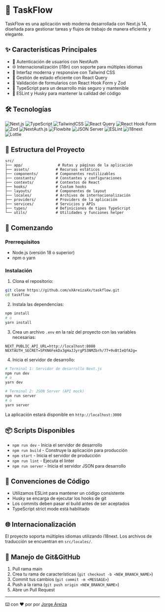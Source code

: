 # 🚀 TaskFlow

TaskFlow es una aplicación web moderna desarrollada con Next.js 14, diseñada para gestionar tareas y flujos de trabajo de manera eficiente y elegante.

## ✨ Características Principales

- 🔐 Autenticación de usuarios con NextAuth
- 🌐 Internacionalización (i18n) con soporte para múltiples idiomas
- 🎨 Interfaz moderna y responsive con Tailwind CSS
- 🔄 Gestión de estado eficiente con React Query
- 📝 Validación de formularios con React Hook Form y Zod
- 🎯 TypeScript para un desarrollo más seguro y mantenible
- 🚨 ESLint y Husky para mantener la calidad del código

## 🛠️ Tecnologías

![Next.js](https://img.shields.io/badge/Next.js-000000?style=for-the-badge&logo=next.js&logoColor=white)
![TypeScript](https://img.shields.io/badge/TypeScript-007ACC?style=for-the-badge&logo=typescript&logoColor=white)
![TailwindCSS](https://img.shields.io/badge/Tailwind_CSS-38B2AC?style=for-the-badge&logo=tailwind-css&logoColor=white)
![React Query](https://img.shields.io/badge/React_Query-FF4154?style=for-the-badge&logo=react-query&logoColor=white)
![React Hook Form](https://img.shields.io/badge/React_Hook_Form-EC5990?style=for-the-badge&logo=react-hook-form&logoColor=white)
![Zod](https://img.shields.io/badge/Zod-3E67B1?style=for-the-badge&logo=zod&logoColor=white)
![NextAuth.js](https://img.shields.io/badge/NextAuth.js-000000?style=for-the-badge&logo=next.js&logoColor=white)
![Flowbite](https://img.shields.io/badge/Flowbite-1A1A1A?style=for-the-badge&logo=flowbite&logoColor=white)
![JSON Server](https://img.shields.io/badge/JSON_Server-1A1A1A?style=for-the-badge&logo=json&logoColor=white)
![ESLint](https://img.shields.io/badge/ESLint-4B32C3?style=for-the-badge&logo=eslint&logoColor=white)
![i18next](https://img.shields.io/badge/i18next-26A69A?style=for-the-badge&logo=i18next&logoColor=white)
![Lottie](https://img.shields.io/badge/Lottie-00C7B7?style=for-the-badge&logo=lottie&logoColor=white)

## 📁 Estructura del Proyecto

```
src/
├── app/                # Rutas y páginas de la aplicación
├── assets/            # Recursos estáticos
├── components/        # Componentes reutilizables
├── constants/         # Constantes y configuraciones
├── contexts/          # Contextos de React
├── hooks/             # Custom hooks
├── layouts/           # Componentes de layout
├── locales/           # Archivos de internacionalización
├── providers/         # Providers de la aplicación
├── services/          # Servicios y APIs
├── types/             # Definiciones de tipos TypeScript
└── utils/             # Utilidades y funciones helper
```

## 🚀 Comenzando

### Prerrequisitos

- Node.js (versión 18 o superior)
- npm o yarn

### Instalación

1. Clona el repositorio:
```bash
git clone https://github.com/xXAreizaXx/taskflow.git
cd taskflow
```

2. Instala las dependencias:
```bash
npm install
# o
yarn install
```

3. Crea un archivo `.env` en la raíz del proyecto con las variables necesarias:
```env
NEXT_PUBLIC_API_URL=http://localhost:8080
NEXTAUTH_SECRET=SPXN6FekDx3gHaJJyrgP53NMZbrh/77+9vBtIeQfA2g=
```

4. Inicia el servidor de desarrollo:
```bash
# Terminal 1: Servidor de desarrollo Next.js
npm run dev
# o
yarn dev

# Terminal 2: JSON Server (API mock)
npm run server
# o
yarn server
```

La aplicación estará disponible en `http://localhost:3000`

## 📦 Scripts Disponibles

- `npm run dev` - Inicia el servidor de desarrollo
- `npm run build` - Construye la aplicación para producción
- `npm start` - Inicia el servidor de producción
- `npm run lint` - Ejecuta el linter
- `npm run server` - Inicia el servidor JSON para desarrollo

## 🧪 Convenciones de Código

- Utilizamos ESLint para mantener un código consistente
- Husky se encarga de ejecutar los hooks de git
- Los commits deben pasar el build antes de ser aceptados
- TypeScript strict mode está habilitado

## 🌐 Internacionalización

El proyecto soporta múltiples idiomas utilizando i18next. Los archivos de traducción se encuentran en `src/locales/`.

## 🤝 Manejo de Git&GitHub

1. Pull rama main
2. Crea tu rama de características (`git checkout -b <NEW_BRANCH_NAME>`)
3. Commit tus cambios (`git commit -m <MESSAGE>`)
4. Push a la rama (`git push origin <NEW_BRANCH_NAME>`)
5. Abre un Pull Request

---
⌨️ con ❤️ por por [Jorge Areiza](https://github.com/xXAreizaXx) 